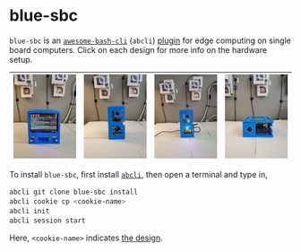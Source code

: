 # blue-sbc

`blue-sbc` is an [`awesome-bash-cli`](https://github.com/kamangir/awesome-bash-cli) (`abcli`) [plugin](https://github.com/kamangir/blue-plugin) for edge computing on single board computers. Click on each design for more info on the hardware setup.

| [![image](https://github.com/kamangir/blue-bracket/raw/main/images/blue3-1.jpg)](https://github.com/kamangir/blue-bracket/blob/main/designs/blue3.md) | [![image](https://github.com/kamangir/blue-bracket/raw/main/images/chenar-grove-1.jpg)](https://github.com/kamangir/blue-bracket/blob/main/designs/chenar-grove.md) | [![image](https://github.com/kamangir/blue-bracket/raw/main/images/cube-1.jpg)](https://github.com/kamangir/blue-bracket/blob/main/designs/cube.md) | [![image](https://github.com/kamangir/blue-bracket/raw/main/images/eye_nano-1.jpg)](https://github.com/kamangir/blue-bracket/blob/main/designs/eye_nano.md) | 
|---|---|---|---|

To install `blue-sbc`, first install [`abcli`](https://github.com/kamangir/awesome-bash-cli), then open a terminal and type in,

```bash
abcli git clone blue-sbc install
abcli cookie cp <cookie-name>
abcli init
abcli session start
```

Here, `<cookie-name>` indicates [the design](https://github.com/kamangir/blue-bracket).